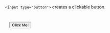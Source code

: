 `<input type="button">` creates a clickable button.

<codeblock language="html" type="lesson">
<code>
<form>
  <input type="button" value="Click Me!">
</form>
</code>
</codeblock>